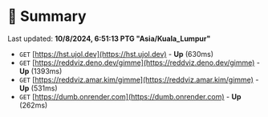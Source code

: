 # 📖 Summary
Last updated: **10/8/2024, 6:51:13 PTG "Asia/Kuala_Lumpur"**

- `GET` [https://hst.ujol.dev](https://hst.ujol.dev) - **Up** (630ms)
- `GET` [https://reddviz.deno.dev/gimme](https://reddviz.deno.dev/gimme) - **Up** (1393ms)
- `GET` [https://reddviz.amar.kim/gimme](https://reddviz.amar.kim/gimme) - **Up** (531ms)
- `GET` [https://dumb.onrender.com](https://dumb.onrender.com) - **Up** (262ms)
